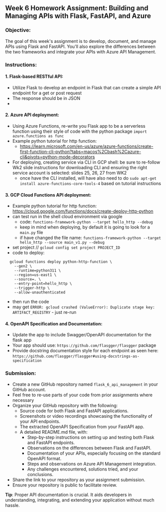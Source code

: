 ## **Week 6 Homework Assignment: Building and Managing APIs with Flask, FastAPI, and Azure**

### **Objective**:
The goal of this week's assignment is to develop, document, and manage APIs using Flask and FastAPI. You'll also explore the differences between the two frameworks and integrate your APIs with Azure API Management.

### **Instructions**:

#### **1. Flask-based RESTful API**:
- Utilize Flask to develop an endpoint in Flask that can create a simple API endpoint for a get or post request
- The response should be in JSON 
- 
#### **2. Azure API deployment**: 
- Using Azure Functions, re-write you Flask app to be a serverless function using their style of code with the python package `import azure.functions as func`
- Example python tutorial for http function: 
    - https://learn.microsoft.com/en-us/azure/azure-functions/create-first-function-cli-python?tabs=macos%2Cbash%2Cazure-cli&pivots=python-mode-decorators 
- For deploying, creating service via CLI in GCP shell: be sure to re-follow Wk2 slide instructions for downloading CLI and ensuring the right service account is selected: slides 25, 26, 27 from WK2 
    - once have the CLI installed, will have also need to do `sudo apt-get install azure-functions-core-tools-4` based on tutorial instructions

#### **3. GCP Cloud Functions API deployment**:

- Example python tutorial for http function: https://cloud.google.com/functions/docs/create-deploy-http-python 
- can test run in the shell cloud environment via google
    - code: `functions-framework-python --target hello_http --debug`
    - keep in mind when deploying, by default it is going to look for a `main.py` file 
    - if have changed the file name: `functions-framework-python --target hello_http --source main_v1.py --debug`
- set project // `gcloud config set project PROJECT_ID` 
- code to deploy: 

```
  gcloud functions deploy python-http-function \
    --gen2 \
    --runtime=python311 \
    --region=us-east1 \
    --source=. \
    --entry-point=hello_http \
    --trigger-http \
    --allow-unauthenticated
```

- then run the code 
- may get `ERROR: gcloud crashed (ValueError): Duplicate stage key: ARTIFACT_REGISTRY` - just re-run 

#### **4. OpenAPI Specification and Documentation**:
- Update the app to include Swagger/OpenAPI documentation for the flask app
- Your app should use: `https://github.com/flasgger/flasgger` package 
- Provide docstring documentation style for each endpoint as seen here: `https://github.com/flasgger/flasgger#using-docstrings-as-specification`

### **Submission**:
- Create a new GitHub repository named `flask_6_api_management` in your GitHub account.
- Feel free to re-use parts of your code from prior assignments where necessary 
- Organize your GitHub repository with the following:
  - Source code for both Flask and FastAPI applications.
  - Screenshots or video recordings showcasing the functionality of your API endpoints.
  - The extracted OpenAPI Specification from your FastAPI app.
  - A detailed README.md file, with:
    - Step-by-step instructions on setting up and testing both Flask and FastAPI endpoints.
    - Observations on the differences between Flask and FastAPI.
    - Documentation of your APIs, especially focusing on the standard OpenAPI format.
    - Steps and observations on Azure API Management integration.
    - Any challenges encountered, solutions tried, and your conclusions.
- Share the link to your repository as your assignment submission.
- Ensure your repository is public to facilitate review.

**Tip**: Proper API documentation is crucial. It aids developers in understanding, integrating, and extending your application without much hassle.
